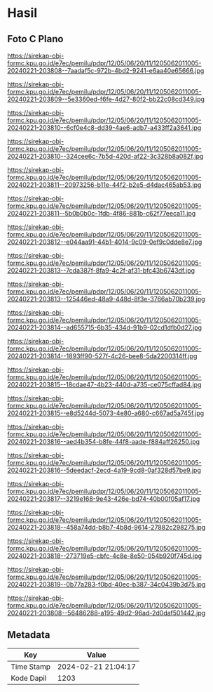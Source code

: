 # Hasil

## Foto C Plano

https://sirekap-obj-formc.kpu.go.id/e7ec/pemilu/pdpr/12/05/06/20/11/1205062011005-20240221-203808--7aadaf5c-972b-4bd2-9241-e6aa40e65666.jpg

https://sirekap-obj-formc.kpu.go.id/e7ec/pemilu/pdpr/12/05/06/20/11/1205062011005-20240221-203809--5e3360ed-f6fe-4d27-80f2-bb22c08cd349.jpg

https://sirekap-obj-formc.kpu.go.id/e7ec/pemilu/pdpr/12/05/06/20/11/1205062011005-20240221-203810--6cf0e4c8-dd39-4ae6-adb7-a433ff2a3641.jpg

https://sirekap-obj-formc.kpu.go.id/e7ec/pemilu/pdpr/12/05/06/20/11/1205062011005-20240221-203810--324cee6c-7b5d-420d-af22-3c328b8a082f.jpg

https://sirekap-obj-formc.kpu.go.id/e7ec/pemilu/pdpr/12/05/06/20/11/1205062011005-20240221-203811--20973256-b11e-44f2-b2e5-d4dac465ab53.jpg

https://sirekap-obj-formc.kpu.go.id/e7ec/pemilu/pdpr/12/05/06/20/11/1205062011005-20240221-203811--5b0b0b0c-1fdb-4f86-881b-c62f77eeca11.jpg

https://sirekap-obj-formc.kpu.go.id/e7ec/pemilu/pdpr/12/05/06/20/11/1205062011005-20240221-203812--e044aa91-44b1-4014-9c09-0ef9c0dde8e7.jpg

https://sirekap-obj-formc.kpu.go.id/e7ec/pemilu/pdpr/12/05/06/20/11/1205062011005-20240221-203813--7cda387f-8fa9-4c2f-af31-bfc43b6743df.jpg

https://sirekap-obj-formc.kpu.go.id/e7ec/pemilu/pdpr/12/05/06/20/11/1205062011005-20240221-203813--125446ed-48a9-448d-8f3e-3766ab70b239.jpg

https://sirekap-obj-formc.kpu.go.id/e7ec/pemilu/pdpr/12/05/06/20/11/1205062011005-20240221-203814--ad655715-6b35-434d-91b9-02cd1dfb0d27.jpg

https://sirekap-obj-formc.kpu.go.id/e7ec/pemilu/pdpr/12/05/06/20/11/1205062011005-20240221-203814--1893ff90-527f-4c26-bee8-5da2200314ff.jpg

https://sirekap-obj-formc.kpu.go.id/e7ec/pemilu/pdpr/12/05/06/20/11/1205062011005-20240221-203815--18cdae47-4b23-440d-a735-ce075cffad84.jpg

https://sirekap-obj-formc.kpu.go.id/e7ec/pemilu/pdpr/12/05/06/20/11/1205062011005-20240221-203815--e8d5244d-5073-4e80-a680-c667ad5a745f.jpg

https://sirekap-obj-formc.kpu.go.id/e7ec/pemilu/pdpr/12/05/06/20/11/1205062011005-20240221-203816--aed4b354-b8fe-44f8-aade-f884aff26250.jpg

https://sirekap-obj-formc.kpu.go.id/e7ec/pemilu/pdpr/12/05/06/20/11/1205062011005-20240221-203816--5deedacf-2ecd-4a19-9cd8-0af328d57be9.jpg

https://sirekap-obj-formc.kpu.go.id/e7ec/pemilu/pdpr/12/05/06/20/11/1205062011005-20240221-203817--3219e168-9e43-426e-bd74-40b00f05af17.jpg

https://sirekap-obj-formc.kpu.go.id/e7ec/pemilu/pdpr/12/05/06/20/11/1205062011005-20240221-203818--458a74dd-b8b7-4b8d-9614-27882c298275.jpg

https://sirekap-obj-formc.kpu.go.id/e7ec/pemilu/pdpr/12/05/06/20/11/1205062011005-20240221-203818--273719e5-cbfc-4c8e-8e50-054b920f745d.jpg

https://sirekap-obj-formc.kpu.go.id/e7ec/pemilu/pdpr/12/05/06/20/11/1205062011005-20240221-203819--0b77a283-f0bd-40ec-b387-34c0439b3d75.jpg

https://sirekap-obj-formc.kpu.go.id/e7ec/pemilu/pdpr/12/05/06/20/11/1205062011005-20240221-203808--56486288-a195-49d2-96ad-2d0daf501442.jpg


## Metadata

| Key        | Value               |
| ---------- | ------------------- |
| Time Stamp | 2024-02-21 21:04:17 |
| Kode Dapil | 1203                |



